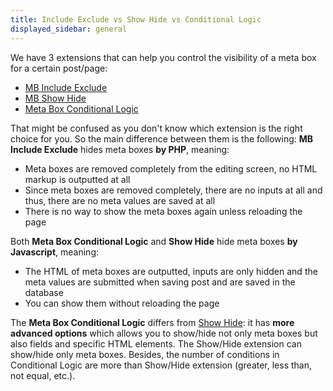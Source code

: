 ```yaml
---
title: Include Exclude vs Show Hide vs Conditional Logic
displayed_sidebar: general
---
```


We have 3 extensions that can help you control the visibility of a meta box for a certain post/page:

- [MB Include Exclude](/extensions/meta-box-include-exclude/)
- [MB Show Hide](/extensions/meta-box-show-hide/)
- [Meta Box Conditional Logic](/extensions/meta-box-conditional-logic/)

That might be confused as you don't know which extension is the right choice for you. So the main difference between them is the following: **MB Include Exclude** hides meta boxes **by PHP**, meaning:

- Meta boxes are removed completely from the editing screen, no HTML markup is outputted at all
- Since meta boxes are removed completely, there are no inputs at all and thus, there are no meta values are saved at all
- There is no way to show the meta boxes again unless reloading the page

Both **Meta Box Conditional Logic** and **Show Hide** hide meta boxes **by Javascript**, meaning:

- The HTML of meta boxes are outputted, inputs are only hidden and the meta values are submitted when saving post and are saved in the database
- You can show them without reloading the page

The **Meta Box Conditional Logic** differs from [Show Hide](/extensions/meta-box-conditional-logic/): it has **more advanced options** which allows you to show/hide not only meta boxes but also fields and specific HTML elements. The Show/Hide extension can show/hide only meta boxes. Besides, the number of conditions in Conditional Logic are more than Show/Hide extension (greater, less than, not equal, etc.).